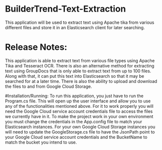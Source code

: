 # BuilderTrend-Text-Extraction
This application will be used to extract text using Apache tika from various different files
and store it in an Elasticsearch client for later searching. 

# Release Notes:
This application is able to extract text from various file types using Apache Tika and Tesseract 
OCR. There is also an alternative method for extracting text using GroupDocs that is only able 
to extract text from up to 100 files. Along with that, it can put this text into Elasticsearch 
so that it may be searched for at a later time. There is also the ability to upload and download 
the files to and from Google Cloud Storage.

#Installation/Running:
To run this application, you just have to run the Program.cs file. This will open up the user
interface and allow you to use any of the functionalities mentioned above. For it to work properly
you will need the Google Cloud service account credentials file to access the files we currently 
have in it. To make the project work in your own environment you must change the credentials in 
the App.config file to match your Elasticsearch instances. For your own Google Cloud Storage 
instances you will need to update the GoogleStorage.cs file to have the JsonPath point to your
Google Cloud service account credentials and the BucketName to match the bucket you intend to use.
